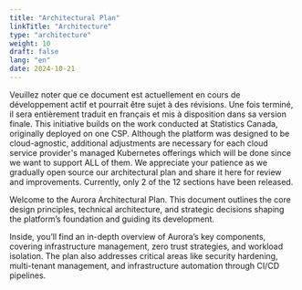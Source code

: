 ```yaml
---
title: "Architectural Plan"
linkTitle: "Architecture"
type: "architecture"
weight: 10
draft: false
lang: "en"
date: 2024-10-21
---
```


<gcds-alert alert-role="danger" container="full" heading="Avis de traduction" hide-close-btn="true" hide-role-icon="false" is-fixed="false" class="hydrated mb-400">
<gcds-text>Veuillez noter que ce document est actuellement en cours de développement actif et pourrait être sujet à des révisions. Une fois terminé, il sera entièrement traduit en français et mis à disposition dans sa version finale.</gcds-text>
</gcds-alert>

<gcds-alert alert-role="info" container="full" heading="A brief word of caution" hide-close-btn="true" hide-role-icon="false" is-fixed="false" class="hydrated mb-400">
<gcds-text>This initiative builds on the work conducted at Statistics Canada, originally deployed on one CSP. Although the platform was designed to be cloud-agnostic, additional adjustments are necessary for each cloud service provider's managed Kubernetes offerings which will be done since we want to support ALL of them. We appreciate your patience as we gradually open source our architectural plan and share it here for review and improvements.</gcds-text>
<gcds-text>Currently, only 2 of the 12 sections have been released.</gcds-text>
</gcds-alert>

Welcome to the Aurora Architectural Plan. This document outlines the core design principles, technical architecture, and strategic decisions shaping the platform’s foundation and guiding its development.

Inside, you’ll find an in-depth overview of Aurora’s key components, covering infrastructure management, zero trust strategies, and workload isolation. The plan also addresses critical areas like security hardening, multi-tenant management, and infrastructure automation through CI/CD pipelines.
